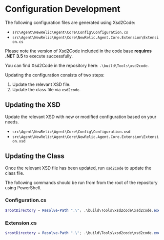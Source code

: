 # Configuration Development

The following configuration files are generated using Xsd2Code:

* `src\Agent\NewRelic\Agent\Core\Config\Configuration.cs`
* `src\Agent\NewRelic\Agent\Core\NewRelic.Agent.Core.Extension\Extension.cs`

Please note the version of Xsd2Code included in the code base **requires .NET 3.5** to execute successfully.

You can find Xsd2Code in the repository here: `.\build\Tools\xsd2code`.

Updating the configuration consists of two steps:

1. Update the relevant XSD file.
2. Update the class file via `xsd2code`.

## Updating the XSD

Update the relevant XSD with new or modified configuration based on your needs.

* `src\Agent\NewRelic\Agent\Core\Config\Configuration.xsd`
* `src\Agent\NewRelic\Agent\Core\NewRelic.Agent.Core.Extension\Extension.xsd`

## Updating the Class

Once the relevant XSD file has been updated, run `xsd2Code` to update the class file.

The following commands should be run from from the root of the repository using PowerShell.

### Configuration.cs

```powershell
$rootDirectory = Resolve-Path ".\"; .\build\Tools\xsd2code\xsd2code.exe "$rootDirectory\src\Agent\NewRelic\Agent\Core\Config\Configuration.xsd" NewRelic.Agent.Core.Config Configuration.cs /cl /ap /sc /xa
```

### Extension.cs

```powershell
$rootDirectory = Resolve-Path ".\"; .\build\Tools\xsd2code\xsd2code.exe "$rootDirectory\src\Agent\NewRelic\Agent\Core\NewRelic.Agent.Core.Extension\Extension.xsd" NewRelic.Agent.Core.Extension Extension.cs /cl /ap /sc /xa
```
